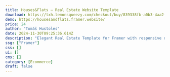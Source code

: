 ```yaml
---
title: Houses&Flats — Real Estate Website Template
download: https://txh.lemonsqueezy.com/checkout/buy/839338fb-a0b3-4aa2-aed2-c48bd7411e1e
demo: https://housesandflats.framer.website/
price: 24
author: "Tomáš Hustoles"
date: 2024-11-30T09:25:36.614Z
description: "Elegant Real Estate Template for Framer with responsive design and dark/light mode. Use the CMS for seamless management of houses and flats listings. Fill in details, upload photos and floorplans and attach contact details of your agent. ツ"
ssg: ["Framer"]
css: []
ui: []
cms: []
category: [Ecommerce]
draft: false
---
```

